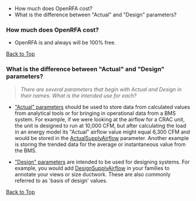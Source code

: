 * How much does OpenRFA cost?
* What is the difference between "Actual" and "Design" parameters?

### How much does OpenRFA cost?
* OpenRFA is and always will be 100% free.

<a href="http://openrfa.org/faq-page#faq-top" title="Go back to the top of the page." class="active">Back to Top</a>

### What is the difference between "Actual" and "Design" parameters?
> _There are several parameters that begin with Actual and Design in their names. What is the intended use for each?_

* ["Actual" parameters](http://openrfa.org/shared-parameters/approved?title=actual&field_data_category_tid=All&field_data_type_tid=All&field_group_tid=All "Collaborative master shared parameters for Revit - Actual calculated parameters") should be used to store data from calculated values from analytical tools or for bringing in operational data from a BMS system. For example, if we were looking at the airflow for a CRAC unit, the unit is designed to run at 10,000 CFM, but after calculating the load in an energy model its "Actual" airflow value might equal 6,300 CFM and would be stored in the [ActualSupplyAirflow](http://openrfa.org/82403120-78c4-43cd-8a0a-60aa1f8e8bf3 "Collaborative master shared parameters for Revit - Actual calculated supply air flow parameter") parameter. Another example is storing the trended data for the average or instantaneous value from the BMS.

* ["Design" parameters](http://openrfa.org/shared-parameters/approved?title=design&amp;field_data_category_tid=All&amp;field_data_type_tid=All&amp;field_group_tid=All "Collaborative master shared parameters for Revit - Design parameters") are intended to be used for designing systems. For example, you would add [DesignSupplyAirflow](http://openrfa.org/6dd3aa10-8f89-427d-932a-3234aff88266 "Collaborative master shared parameters for Revit - Designed supply are flow parameter") in your families to annotate your views or size ductwork. These are also commonly referred to as 'basis of design' values. 

<a href="http://openrfa.org/faq-page#faq-top" title="Go back to the top of the page." class="active">Back to Top</a>
